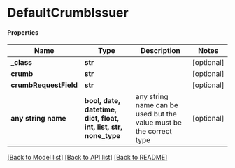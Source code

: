 # DefaultCrumbIssuer

#### Properties
Name | Type | Description | Notes
------------ | ------------- | ------------- | -------------
**_class** | **str** |  | [optional] 
**crumb** | **str** |  | [optional] 
**crumbRequestField** | **str** |  | [optional] 
**any string name** | **bool, date, datetime, dict, float, int, list, str, none_type** | any string name can be used but the value must be the correct type | [optional]

[[Back to Model list]](../README.md#documentation-for-models) [[Back to API list]](../README.md#documentation-for-api-endpoints) [[Back to README]](../README.md)

